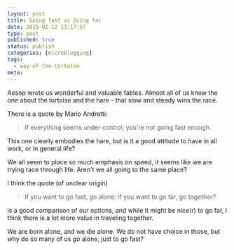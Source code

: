```yaml
---
layout: post
title: Going fast vs Going far
date: 2025-02-12 13:17:57
type: post
published: true
status: publish
categories: [microblogging]
tags:
  - way-of-the-tortoise
meta:
---
```


Aesop wrote us wonderful and valuable fables. Almost all of us know the one
about the tortoise and the hare - that slow and steady wins the race.

There is a quote by Mario Andretti:

> If everything seems under control, you're not going fast enough.

This one clearly embodies the hare, but is it a good attitude to have in all
work, or in general life?

We all seem to place so much emphasis on speed, it seems like we are trying race
through life. Aren't we all going to the same place?

I think the quote (of unclear origin)

> If you want to go fast, go alone; if you want to go far, go together?

is a good comparison of our options, and while it might be nice(r) to go far, I
think there is a lot more value in traveling together.

We are born alone, and we die alone. We do not have choice in those, but why do
so many of us go alone, just to go fast?
